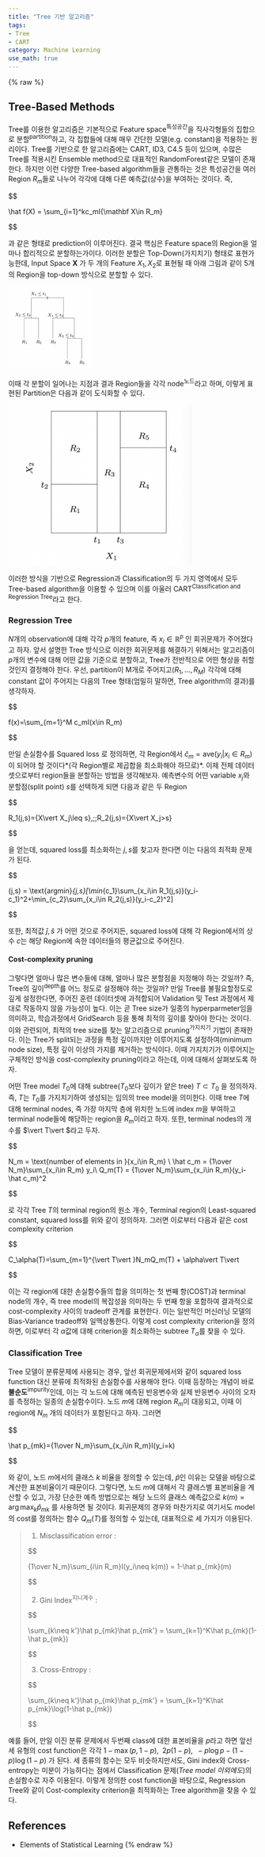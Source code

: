 ```yaml
---
title: "Tree 기반 알고리즘"
tags:
- Tree
- CART
category: Machine Learning
use_math: true
---
```

{% raw %}
## Tree-Based Methods

Tree를 이용한 알고리즘은 기본적으로 Feature space<sup>특성공간</sup>을 직사각형들의 집합으로 분할<sup>partition</sup>하고, 각 집합들에 대해 매우 간단한 모델(e.g. constant)을 적용하는 원리이다. Tree를 기반으로 한 알고리즘에는 CART, ID3, C4.5 등이 있으며, 수많은 Tree를 적용시킨 Ensemble method으로 대표적인 RandomForest같은 모델이 존재한다. 하지만 이런 다양한 Tree-based algorithm들을 관통하는 것은 특성공간을 여러 Region $R_m$들로 나누어 각각에 대해 다른 예측값(상수)을 부여하는 것이다. 즉,

$$

\hat f(X) = \sum_{i=1}^kc_mI\{\mathbf X\in R_m\}

$$

과 같은 형태로 prediction이 이루어진다. 결국 핵심은 Feature space의 Region을 얼마나 합리적으로 분할하는가이다. 이러한 분할은 Top-Down(가지치기) 형태로 표현가능한데, Input Space $\mathbf X$ 가 두 개의 Feature $X_1,X_2$로 표현될 때 아래 그림과 같이 5개의 Region을 top-down 방식으로 분할할 수 있다.

<img src="/assets/img/tree1.png" alt="스크린샷 2022-04-13 오후 2.29.49" style="zoom:25%;" />

이때 각 분할이 일어나는 지점과 결과 Region들을 각각 node<sup>노드</sup>라고 하며, 이렇게 표현된 Partition은 다음과 같이 도식화할 수 있다.

<img src="/assets/img/tree2.png" alt="스크린샷 2022-04-13 오후 2.30.35" style="zoom:50%;" />

이러한 방식을 기반으로 Regression과 Classification의 두 가지 영역에서 모두 Tree-based algorithm을 이용할 수 있으며 이를 아울러 CART<sup>Classification and Regression Tree</sup>라고 한다.

### Regression Tree

$N$개의 observation에 대해 각각 $p$개의 feature, 즉 $x_i\in\mathbb R^p$ 인 회귀문제가 주어졌다고 하자. 앞서 설명한 Tree 방식으로 이러한 회귀문제를 해결하기 위해서는 알고리즘이 $p$개의 변수에 대해 어떤 값을 기준으로 분할하고, Tree가 전반적으로 어떤 형상을 취할 것인지 결정해야 한다. 우선, partition이 M개로 주어지고($R_1,\ldots,R_M$) 각각에 대해 constant 값이 주어지는 다음의 Tree 형태(엄밀히 말하면, Tree algorithm의 결과)를 생각하자.

$$

f(x)=\sum_{m=1}^M c_mI(x\in R_m)

$$

만일 손실함수를 Squared loss 로 정의하면, 각 Region에서 $\hat c_m = \text{ave}(y_i\vert x_i\in R_m)$ 이 되어야 할 것이다*(각 Region별로 제곱합을 최소화해야 하므로)*. 이제 전체 데이터셋으로부터 region들을 분할하는 방법을 생각해보자. 예측변수의 어떤 variable $x_j$와 분할점(split point) $s$를 선택하게 되면 다음과 같은 두 Region

$$

R_1(j,s)=\{X\vert X_j\leq s\},\;\;R_2(j,s)=\{X\vert X_j>s\}

$$

을 얻는데, squared loss를 최소화하는 $j,s$를 찾고자 한다면 이는 다음의 최적화 문제가 된다.

$$

(j,s) = \text{argmin}_{j,s}[\min_{c_1}\sum_{x_i\in R_1(j,s)}(y_i-c_1)^2+\min_{c_2}\sum_{x_i\in R_2(j,s)}(y_i-c_2)^2]

$$

또한, 최적값 $\hat j,\hat s$ 가 어떤 것으로 주어지든, squared loss에 대해 각 Region에서의 상수 $c$는 해당 Region에 속한 데이터들의 평균값으로 주어진다.

#### Cost-complexity pruning

그렇다면 얼마나 많은 변수들에 대해, 얼마나 많은 분할점을 지정해야 하는 것일까? 즉, Tree의 깊이<sup>depth</sup>를 어느 정도로 설정해야 하는 것일까? 만일 Tree를 불필요할정도로 깊게 설정한다면, 주어진 훈련 데이터셋에 과적합되어 Validation 및 Test 과정에서 제대로 작동하지 않을 가능성이 높다. 이는 곧 Tree size가 일종의 hyperparmeter임을 의미하고, 학습과정에서 GridSearch 등을 통해 최적의 깊이를 찾아야 한다는 것이다. 이와 관련되어, 최적의 tree size를 찾는 알고리즘으로 pruning<sup>가지치기</sup> 기법이 존재한다. 이는 Tree가 split되는 과정을 특정 깊이까지만 이루어지도록 설정하여(minimum node size), 특정 깊이 이상의 가지를 제거하는 방식이다. 이때 가지치기가 이루어지는 구체적인 방식을 cost-complexity pruning이라고 하는데, 이에 대해서 살펴보도록 하자.

어떤 Tree model $T_0$에 대해 subtree($T_0$보다 깊이가 얕은 tree) $T\subset T_0$ 을 정의하자. 즉, $T$는 $T_0$를 가지치기하여 생성되는 임의의 tree model을 의미한다. 이때 tree $T$에 대해 terminal nodes, 즉 가장 마지막 층에 위치한 노드에 index $m$을 부여하고 terminal node들에 해당하는 region을 $R_m$이라고 하자. 또한, terminal nodes의 개수를 $\vert T\vert $라고 두자.

$$

N_m = \text{number of elements in }\{x_i\in R_m\} \\
\hat c_m = {1\over N_m}\sum_{x_i\in R_m} y_i\\
Q_m(T) = {1\over N_m}\sum_{x_i\in R_m}(y_i-\hat c_m)^2

$$

로 각각 Tree $T$의 terminal region의 원소 개수, Terminal region의 Least-squared constant, squared loss를 위와 같이 정의하자. 그러면 이로부터 다음과 같은 cost complexity criterion

$$

C_\alpha(T)=\sum_{m=1}^{\vert T\vert }N_mQ_m(T) + \alpha\vert T\vert 

$$

이는 각 region에 대한 손실함수들의 합을 의미하는 첫 번째 항(COST)과 terminal node의 개수, 즉 tree model의 복잡성을 의미하는 두 번째 항을 포함하여 결과적으로 cost-complexity 사이의 tradeoff 관계를 표현한다. 이는 일반적인 머신러닝 모델의 Bias-Variance tradeoff와 일맥상통한다. 이렇게 cost complexity criterion을 정의하면, 이로부터 각 $\alpha$값에 대해 criterion을 최소화하는 subtree $T_\alpha$를 찾을 수 있다.

### Classification Tree

Tree 모델이 분류문제에 사용되는 경우, 앞선 회귀문제에서와 같이 squared loss function 대신 분류에 최적화된 손실함수를 사용해야 한다. 이때 등장하는 개념이 바로 **불순도**<sup>impurity</sup>인데, 이는 각 노드에 대해 예측된 반응변수와 실제 반응변수 사이의 오차를 측정하는 일종의 손실함수이다. 노드 $m$에 대해 region $R_m$이 대응되고, 이때 이 region에 $N_m$ 개의 데이터가 포함된다고 하자. 그러면

$$

\hat p_{mk}={1\over N_m}\sum_{x_i\in R_m}I(y_i=k)

$$

와 같이, 노드 $m$에서의 클래스 $k$ 비율을 정의할 수 있는데, $\hat p$인 이유는 모델을 바탕으로 계산한 표본비율이기 때문이다. 그렇다면, 노드 $m$에 대해서 각 클래스별 표본비율을 계산할 수 있고, 가장 단순한 예측 방법으로는 해당 노드의 클래스 예측값으로 $k(m)=\arg\max_k\hat p_{mk}$ 를 사용하면 될 것이다. 회귀문제의 경우와 마찬가지로 여기서도 model의 cost를 정의하는 함수 $Q_m(T)$를 정의할 수 있는데, 대표적으로 세 가지가 이용된다.

> 1. Misclassification error :
>
> 
> $$
> 
> {1\over N_m}\sum_{i\in R_m}I(y_i\neq k(m)) = 1-\hat p_{mk}(m)
> 
> $$
> 
>
> 2. Gini Index<sup>지니계수</sup> :
>
> 
> $$
> 
> \sum_{k\neq k'}\hat p_{mk}\hat p_{mk'} = \sum_{k=1}^K\hat p_{mk}(1-\hat p_{mk})
> 
> $$
> 
>
> 3. Cross-Entropy :
>
> 
> $$
> 
> \sum_{k\neq k'}\hat p_{mk}\hat p_{mk'} = \sum_{k=1}^K\hat p_{mk}\log(1-\hat p_{mk})
> 
> $$
> 
예를 들어, 만일 이진 분류 문제에서 두번째 class에 대한 표본비율을 $p$라고 하면 앞선 세 유형의 cost function은 각각 $1-\max(p,1-p), \;\;2p(1-p),\;\;-p\log p-(1-p)\log(1-p)$ 가 된다. 세 종류의 함수는 모두 비슷하지만서도, Gini index와 Cross-entropy는 미분이 가능하다는 점에서 Classification 문제(*Tree model 이외에도*)의 손실함수로 자주 이용된다. 이렇게 정의한 cost function을 바탕으로, Regression Tree와 같이 Cost-complexity criterion을 최적화하는 Tree algorithm을 찾을 수 있다.

## References

- Elements of Statistical Learning
{% endraw %}